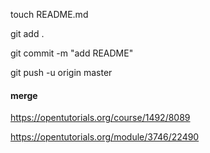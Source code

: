 touch README.md

git add .

git commit -m "add README"

git push -u origin master


#### merge
https://opentutorials.org/course/1492/8089


https://opentutorials.org/module/3746/22490
